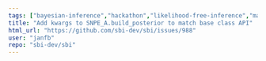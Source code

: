 ```yaml
---
tags: ["bayesian-inference","hackathon","likelihood-free-inference","machine-learning","parameter-estimation","pytorch","simulation-based-inference"]
title: "Add kwargs to SNPE_A.build_posterior to match base class API"
html_url: "https://github.com/sbi-dev/sbi/issues/988"
user: "janfb"
repo: "sbi-dev/sbi"
---
```


